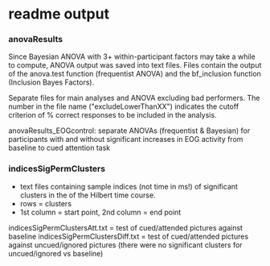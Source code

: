 # readme output

### anovaResults
Since Bayesian ANOVA with 3+ within-participant factors may take a while to compute, ANOVA output was saved into text files. Files contain the output of the anova.test function (frequentist ANOVA) and the bf_inclusion function (Inclusion Bayes Factors).

Separate files for main analyses and ANOVA excluding bad performers. The number in the file name ("excludeLowerThanXX") indicates the cutoff criterion of % correct responses to be included in the analysis.

anovaResults_EOGcontrol: separate ANOVAs (frequentist & Bayesian) for participants with and without significant increases in EOG activity from baseline to cued attention task



### indicesSigPermClusters
- text files containing sample indices (not time in ms!) of significant clusters in the of the Hilbert time course.
- rows = clusters
- 1st column = start point, 2nd column = end point

indicesSigPermClustersAtt.txt = test of cued/attended pictures against baseline
indicesSigPermClustersDiff.txt = test of cued/attended pictures against uncued/ignored pictures
(there were no significant clusters for uncued/ignored vs baseline)